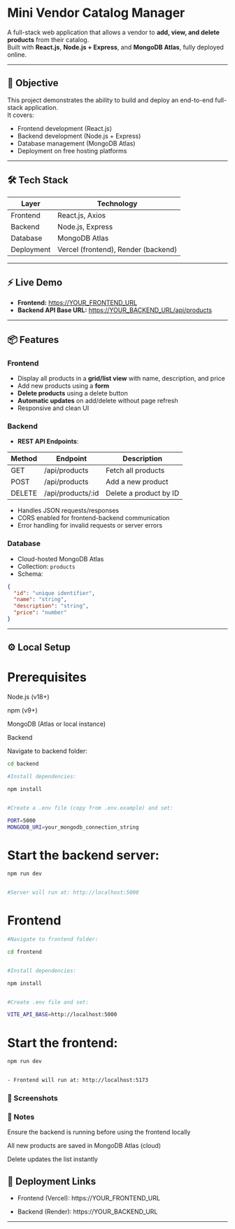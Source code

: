 # Mini Vendor Catalog Manager

A full-stack web application that allows a vendor to **add, view, and delete products** from their catalog.  
Built with **React.js**, **Node.js + Express**, and **MongoDB Atlas**, fully deployed online.

---

## 🎯 Objective

This project demonstrates the ability to build and deploy an end-to-end full-stack application.  
It covers:

- Frontend development (React.js)  
- Backend development (Node.js + Express)  
- Database management (MongoDB Atlas)  
- Deployment on free hosting platforms

---

## 🛠️ Tech Stack

| Layer        | Technology        |
|------------- |----------------- |
| Frontend     | React.js, Axios  |
| Backend      | Node.js, Express |
| Database     | MongoDB Atlas    |
| Deployment   | Vercel (frontend), Render (backend) |

---

## ⚡ Live Demo

- **Frontend:** [https://YOUR_FRONTEND_URL](https://YOUR_FRONTEND_URL)  
- **Backend API Base URL:** [https://YOUR_BACKEND_URL/api/products](https://YOUR_BACKEND_URL/api/products)

---

## 📦 Features

### Frontend

- Display all products in a **grid/list view** with name, description, and price  
- Add new products using a **form**  
- **Delete products** using a delete button  
- **Automatic updates** on add/delete without page refresh  
- Responsive and clean UI

### Backend

- **REST API Endpoints**:

| Method | Endpoint                  | Description                     |
|--------|---------------------------|---------------------------------|
| GET    | /api/products             | Fetch all products              |
| POST   | /api/products             | Add a new product               |
| DELETE | /api/products/:id         | Delete a product by ID          |

- Handles JSON requests/responses  
- CORS enabled for frontend-backend communication  
- Error handling for invalid requests or server errors  

### Database

- Cloud-hosted MongoDB Atlas  
- Collection: `products`  
- Schema:

```json
{
  "id": "unique identifier",
  "name": "string",
  "description": "string",
  "price": "number"
}
```
---

## ⚙️ Local Setup
# Prerequisites

Node.js (v18+)

npm (v9+)

MongoDB (Atlas or local instance)

Backend

Navigate to backend folder:
```bash
cd backend

#Install dependencies:

npm install


#Create a .env file (copy from .env.example) and set:

PORT=5000
MONGODB_URI=your_mongodb_connection_string
```

# Start the backend server:
```bash
npm run dev


#Server will run at: http://localhost:5000
```
# Frontend
```bash
#Navigate to frontend folder:

cd frontend


#Install dependencies:

npm install


#Create .env file and set:

VITE_API_BASE=http://localhost:5000
```

# Start the frontend:
```bash
npm run dev


- Frontend will run at: http://localhost:5173
```
### 📸 Screenshots



### 📝 Notes

Ensure the backend is running before using the frontend locally

All new products are saved in MongoDB Atlas (cloud)

Delete updates the list instantly

## 🔗 Deployment Links

- Frontend (Vercel): https://YOUR_FRONTEND_URL

- Backend (Render): https://YOUR_BACKEND_URL

---